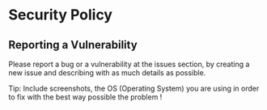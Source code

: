 # Security Policy

## Reporting a Vulnerability

Please report a bug or a vulnerability at the issues section, by creating a new issue and describing with as much details as possible.

Tip: Include screenshots, the OS (Operating System) you are using in order to fix with the best way possible the problem !
